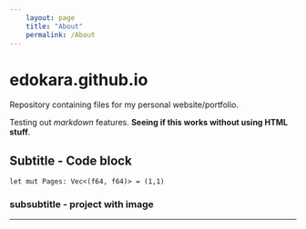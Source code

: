 ```yaml
---
    layout: page
    title: "About"
    permalink: /About
---
```


# edokara.github.io
Repository containing files for my personal website/portfolio. 

Testing out *markdown* features. **Seeing if this works without using HTML stuff**. 

## Subtitle - Code block

``` 
let mut Pages: Vec<(f64, f64)> = (1,1) 
```

### subsubtitle - project with image 

***



